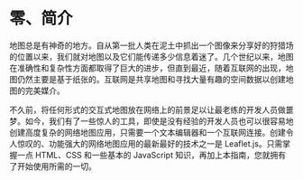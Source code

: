 # 零、简介

地图总是有神奇的地方。自从第一批人类在泥土中抓出一个图像来分享好的狩猎场的位置以来，我们就对地图以及它们能传递多少信息着迷了。几个世纪以来，地图在准确性和复杂性方面都取得了巨大的进步，但直到最近，随着互联网的出现，地图仍然主要是基于纸张的。互联网是共享地图和寻找大量有趣的空间数据以创建地图的完美媒介。

不久前，将任何形式的交互式地图放在网络上的前景足以让最老练的开发人员做噩梦。如今，我们有了一些惊人的工具，即使是没有经验的开发人员也可以很容易地创建高度复杂的网络地图应用，只需要一个文本编辑器和一个互联网连接。创建令人惊叹的、功能强大的网络地图应用的最新最好的技术之一是 Leaflet.js。只需掌握一点 HTML、CSS 和一些基本的 JavaScript 知识，再加上本指南，您就拥有了开始使用所需的一切。